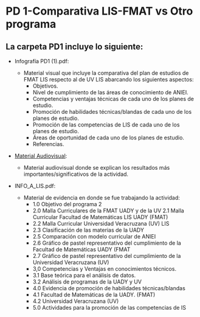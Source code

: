 # PD 1-Comparativa LIS-FMAT vs Otro programa
## La carpeta PD1 incluye lo siguiente:
- Infografía PD1 (1).pdf:
  - Material visual que incluye la comparativa del plan de estudios de FMAT LIS respecto al de UV LIS abarcando los siguientes aspectos:
      - Objetivos.
      - Nivel de cumplimiento de las áreas de conocimiento de ANIEI.
      - Competencias y ventajas técnicas de cada uno de los planes de estudio.
      - Promoción de habilidades técnicas/blandas de cada uno de los planes de estudio.
      - Promoción de las competencias de LIS de cada uno de los planes de estudio.
      - Áreas de oportunidad de cada uno de los planes de estudio.
      - Referencias.
- [Material Audiovisual](https://www.canva.com/design/DAGyoWQWNJY/lwNjHmmayDz2_30m91Bucg/edit):
    - Material audiovisual donde se explican los resultados más importantes/significativos de la actividad.
      
- INFO_A_LIS.pdf:
  - Material de evidencia en donde se fue trabajando la actividad:
    - 1.0 Objetivo del programa	2
    - 2.0 Malla Curriculares de la FMAT UADY y de la UV	  2.1 Malla Curricular Facultad de Matemáticas LIS UADY (FMAT)	
    - 2.2 Malla Curricular Universidad Veracruzana (UV) LIS	
    - 2.3 Clasificación de las materias de la UADY	
    - 2.5 Comparación con modelo curricular de ANIEI
    - 2.6 Gráfico de pastel representativo del cumplimiento de la Facultad de Matemáticas UADY (FMAT	
    - 2.7 Gráfico de pastel representativo del cumplimiento de la Universidad Veracruzana (UV)	
    - 3,0 Competencias y Ventajas en conocimientos técnicos.	
    - 3.1 Base teórica para el análisis de datos.
    - 3.2 Análisis de programas de la UADY y UV	
    - 4.0 Evidencia de promoción de habilidades técnicas/blandas	
    - 4.1 Facultad de Matemáticas de la UADY. (FMAT)	
    - 4.2 Universidad Veracruzana (UV)	
    - 5.0 Actividades para la promoción de las competencias de IS	
  
 



    
